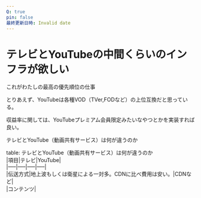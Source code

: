 ```yaml
---
Q: true
pin: false
最終更新日時: Invalid date
---
```

# テレビとYouTubeの中間くらいのインフラが欲しい

これがわたしの最高の優先順位の仕事

とりあえず、YouTubeは各種VOD（TVer,FODなど）の上位互換だと思っている。

収益率に関しては、YouTubeプレミアム会員限定みたいなやつとかを実装すれば良い。

テレビとYouTube（動画共有サービス）は何が違うのか

table: テレビとYouTube（動画共有サービス）は何が違うのか  
|項目|テレビ|YouTube|  
|—–|—–|—–|—–|  
|伝送方式|地上波もしくは衛星による一対多。CDNに比べ費用は安い。|CDNなど|  
|コンテンツ|